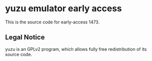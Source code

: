 yuzu emulator early access
=============

This is the source code for early-access 1473.

## Legal Notice

yuzu is an GPLv2 program, which allows fully free redistribution of its source code.